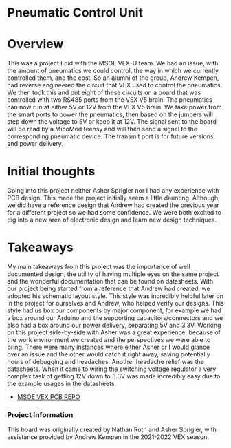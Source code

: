 # Pneumatic Control Unit

# Overview
This was a project I did with the MSOE VEX-U team. We had an issue, with the amount of pneumatics we could control, the way in which we currently controlled them, and the cost. So an alumni of the group, Andrew Kempen, had reverse engineered the circuit that VEX used to control the pneumatics. We then took this and put eight of these circuits on a board that was controlled with two RS485 ports from the VEX V5 brain. The pneumatics can now run at either 5V or 12V from the VEX V5 brain. We take power from the smart ports to power the pneumatics, then based on the jumpers will step down the voltage to 5V or keep it at 12V. The signal sent to the board will be read by a MicoMod teensy and will then send a signal to the corresponding pneumatic device. The transmit port is for future versions, and power delivery.

# Initial thoughts
Going into this project neither Asher Sprigler nor I had any experience with PCB design. This made the project initially seem a little daunting. Although, we did have a reference design that Andrew had created the previous year for a different project so we had some confidence. We were both excited to dig into a new area of electronic design and learn new design techniques.

# Takeaways 
My main takeaways from this project was the importance of well documented design, the utility of having multiple eyes on the same project and the wonderful documentation that can be found on datasheets. With our project being started from a reference that Andrew had created, we adopted his schematic layout style. This style was incredibly helpful later on in the project for ourselves and Andrew, who helped verify our designs. This style had us box our components by major component, for example we had a box around our Arduino and the supporting capacitors/connectors and we also had a box around our power delivery, separating 5V and 3.3V. Working on this project side-by-side with Asher was a great experience, because of the work environment we created and the perspectives we were able to bring. There were many instances where either Asher or I would glance over an issue and the other would catch it right away, saving potentially hours of debugging and headaches. Another headache relief was the datasheets. When it came to wiring the switching voltage regulator a very complex task of getting 12V down to 3.3V was made incredibly easy due to the example usages in the datasheets. 

- [MSOE VEX PCB REPO](https://github.com/msoe-vex/pcb-design)

### Project Information
This board was originally created by Nathan Roth and Asher Sprigler, with assistance provided by Andrew Kempen in the 2021-2022 VEX season.
